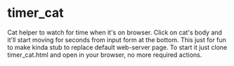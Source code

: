# timer_cat
Cat helper to watch for time when it's on browser.
Click on cat's body and it'll start moving for seconds from input form at the bottom.
This just for fun to make kinda stub to replace default web-server page.
To start it just clone timer_cat.html and open in your browser, no more required actions.
